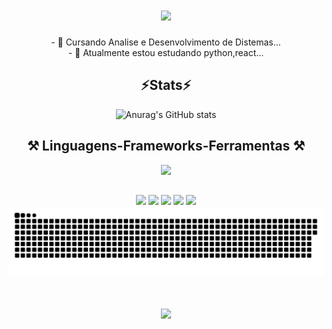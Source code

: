 <h1 align="center">
<img src="https://readme-typing-svg.herokuapp.com/?font=Righteous&size=35&center=true&vCenter=true&width=500&height=70&duration=4000&lines=olá!+👋;+me+chamo+Arthur!;" />
</h1>

<div align="center" >
 - 🔭 Cursando Analise e Desenvolvimento de Distemas...
  <br>
  - 🌱  Atualmente estou estudando python,react...
  
</div>

   <h2 align="center" >⚡Stats⚡</h2>
   
<div align="center" >
  
![Anurag's GitHub stats](https://github-readme-stats.vercel.app/api?username=arthurviana84&show_icons=true&theme=dark)

</div>
<h2 align="center" >⚒️ Linguagens-Frameworks-Ferramentas ⚒️</h2>
<div align="center" >
  <img src="https://skillicons.dev/icons?i=react,html,js,css,php,py,vscode,github,git,t" />
</div>

 ##
 
<div align="center" > 
  <a href="https://www.instagram.com/art7_viana/" target="_blank"><img src="https://img.shields.io/badge/-Instagram-%23E4405F?style=for-the-badge&logo=instagram&logoColor=white" target="_blank"></a>
 	<a href="https://www.twitch.tv/hb20doido" target="_blank"><img src="https://img.shields.io/badge/Twitch-9146FF?style=for-the-badge&logo=twitch&logoColor=white" target="_blank"></a>
 <a href="https://discord.gg/wagxzStdcRhttps://discord.com/channels/1045021064918487091/1045021064918487094)" target="_blank"><img src="https://img.shields.io/badge/Discord-7289DA?style=for-the-badge&logo=discord&logoColor=white" target="_blank"></a> 
  <a href = "mailto:arthurvianna11@outlook.com"><img src="https://img.shields.io/badge/-Gmail-%23333?style=for-the-badge&logo=gmail&logoColor=white" target="_blank"></a>
  <a href="https://www.linkedin.com/in/arthur-viana-81a690279/" target="_blank"><img src="https://img.shields.io/badge/-LinkedIn-%230077B5?style=for-the-badge&logo=linkedin&logoColor=white" target="_blank"></a>
 <div> 
 <picture>
  <source media="(prefers-color-scheme: dark)" srcset="https://raw.githubusercontent.com/arthurviana84/arthurviana84/output/github-contribution-grid-snake-dark.svg">
  <source media="(prefers-color-scheme: light)" srcset="https://raw.githubusercontent.com/arthurviana84/arthurviana84/output/github-contribution-grid-snake.svg">
  <img alt="github contribution grid snake animation" src="https://raw.githubusercontent.com/arthurviana84/arthurviana84/output/github-contribution-grid-snake.svg">
</picture>
 </div>
</div>
<h1 align="center">
<img src="https://readme-typing-svg.herokuapp.com/?font=Righteous&size=35&center=true&vCenter=true&width=500&height=70&duration=4000&lines=obrigado+pela+atenção!;" />
</h1>
